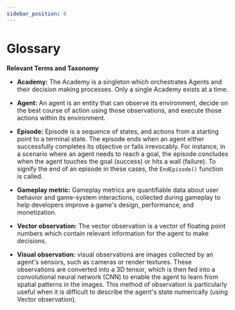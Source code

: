 ```yaml
---
sidebar_position: 6
---
```


# Glossary

**Relevant Terms and Taxonomy**

- **Academy:** The Academy is a singleton which orchestrates Agents and their decision making processes. Only a single Academy exists at a time.

- **Agent:** An agent is an entity that can observe its environment, decide on the best course of action using those observations, and execute those actions within its environment.

- **Episode:** Episode is a sequence of states, and actions from a starting point to a terminal state. The episode ends when an agent either successfully completes its objective or fails irrevocably. For instance, in a scenario where an agent needs to reach a goal, the episode concludes when the agent touches the goal (success) or hits a wall (failure). To signify the end of an episode in these cases, the `EndEpisode()` function is called.

- **Gameplay metric:** Gameplay metrics are quantifiable data about user behavior and game-system interactions, collected during gameplay to help developers improve a game's design, performance, and monetization.

- **Vector observation:** The vector observation is a vector of floating point numbers which contain relevant information for the agent to make decisions.

- **Visual observation:** visual observations are images collected by an agent's sensors, such as cameras or render textures. These observations are converted into a 3D tensor, which is then fed into a convolutional neural network (CNN) to enable the agent to learn from spatial patterns in the images. This method of observation is particularly useful when it is difficult to describe the agent's state numerically (using Vector observation).